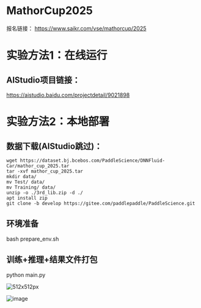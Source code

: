 # MathorCup2025

报名链接：
https://www.saikr.com/vse/mathorcup/2025


# 实验方法1：在线运行
## AIStudio项目链接：
https://aistudio.baidu.com/projectdetail/9021898


# 实验方法2：本地部署
## 数据下载(AIStudio跳过)：
```
wget https://dataset.bj.bcebos.com/PaddleScience/DNNFluid-Car/mathor_cup_2025.tar
tar -xvf mathor_cup_2025.tar
mkdir data/
mv Test/ data/
mv Training/ data/
unzip -o ./3rd_lib.zip -d ./
apt install zip
git clone -b develop https://gitee.com/paddlepaddle/PaddleScience.git
``` 

## 环境准备
bash prepare_env.sh

## 训练+推理+结果文件打包
python main.py



![512x512px](https://github.com/user-attachments/assets/12e981b2-3d24-413f-832f-c14008c17343)


![image](https://github.com/user-attachments/assets/e01e1756-bb74-4fa2-b973-baa21df1091d)

